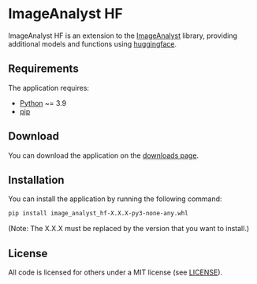 # ImageAnalyst HF

ImageAnalyst HF is an extension to the [ImageAnalyst](https://github.com/BergLucas/ImageAnalyst) library, providing additional models and functions using [huggingface](https://pypi.org/project/transformers/).

## Requirements

The application requires:

- [Python](https://www.python.org/) ~= 3.9
- [pip](https://pip.pypa.io/en/stable/)

## Download

You can download the application on the [downloads page](https://github.com/BergLucas/ImageAnalystHF/releases).

## Installation

You can install the application by running the following command:

```bash
pip install image_analyst_hf-X.X.X-py3-none-any.whl
```

(Note: The X.X.X must be replaced by the version that you want to install.)

## License

All code is licensed for others under a MIT license (see [LICENSE](https://github.com/BergLucas/ImageAnalystHF/blob/main/LICENSE)).
